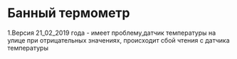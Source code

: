 # Банный термометр 
1.Версия 21_02_2019 года - имеет проблему,датчик температуры на улице при отрицательных значениях, происходит сбой чтения с датчика температуры
